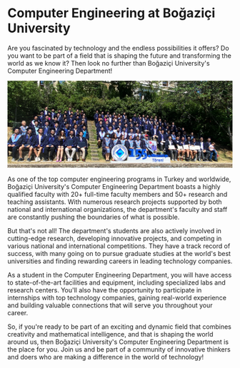 # Computer Engineering at Boğaziçi University

Are you fascinated by technology and the endless possibilities it offers? Do you want to be part of a field that is shaping the future and transforming the world as we know it? Then look no further than Boğaziçi University's Computer Engineering Department!

![bouncmpe2022](/profile/bouncmpe2022.png "Together with our 2022 graduates!")

As one of the top computer engineering programs in Turkey and worldwide, Boğaziçi University's Computer Engineering Department boasts a highly qualified faculty with 20+ full-time faculty members and 50+ research and teaching assistants. With numerous research projects supported by both national and international organizations, the department's faculty and staff are constantly pushing the boundaries of what is possible.

But that's not all! The department's students are also actively involved in cutting-edge research, developing innovative projects, and competing in various national and international competitions. They have a track record of success, with many going on to pursue graduate studies at the world's best universities and finding rewarding careers in leading technology companies.

As a student in the Computer Engineering Department, you will have access to state-of-the-art facilities and equipment, including specialized labs and research centers. You'll also have the opportunity to participate in internships with top technology companies, gaining real-world experience and building valuable connections that will serve you throughout your career.

So, if you're ready to be part of an exciting and dynamic field that combines creativity and mathematical intelligence, and that is shaping the world around us, then Boğaziçi University's Computer Engineering Department is the place for you. Join us and be part of a community of innovative thinkers and doers who are making a difference in the world of technology!
